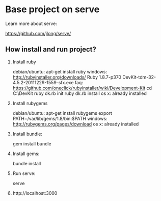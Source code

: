Base project on serve
=============

Learn more about serve:

<https://github.com/jlong/serve/>

How install and run project?
-------------------------------

1. Install ruby

    debian/ubuntu: apt-get install ruby
    windows: http://rubyinstaller.org/downloads/
             Ruby 1.8.7-p370
             DevKit-tdm-32-4.5.2-20111229-1559-sfx.exe
             faq: https://github.com/oneclick/rubyinstaller/wiki/Development-Kit
                 cd C:\DevKit
                 ruby dk.rb init
                 ruby dk.rb install
    os x: already installed

2. Install rubygems

    debian/ubuntu:
        apt-get install rubygems
        export PATH=/var/lib/gems/1.8/bin:$PATH
    windows: http://rubygems.org/pages/download
    os x: already installed

3. Install bundle:

    gem install bundle


4. Install gems:

    bundle install

5. Run serve:

    serve

6. http://localhost:3000